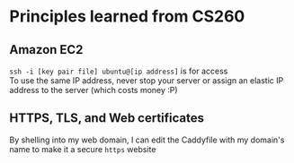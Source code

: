 # Principles learned from CS260
## Amazon EC2
`ssh -i [key pair file] ubuntu@[ip address]` is for access\
To use the same IP address, never stop your server or assign an elastic IP address to the server (which costs money :P)

## HTTPS, TLS, and Web certificates
By shelling into my web domain, I can edit the Caddyfile with my domain's name to make it a secure `https` website
